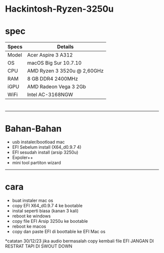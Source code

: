 # Hackintosh-Ryzen-3250u
# spec 
| Specs | Details |
|------------|-------------------------------|
| Model | Acer Aspire 3 A312 |
| OS | macOS Big Sur 10.7.10 |
| CPU | AMD Ryzen 3 3520u @ 2,60GHz |
| RAM | 8 GB DDR4 2400MHz |
| iGPU | AMD Radeon Vega 3 2Gb |
| WiFi | Intel AC-3168NGW |
# 
---------------------------------------------------------------------
# Bahan-Bahan 
- usb instaler/bootload mac 
- EFI Sebelum install (X64_d0.9.7 4)
- EFI sesudah install (arsip 3250u)
- Expoler++
- mini tool partiton wizard
--------------------------------------------------------
# cara
- buat instaler mac os
- copy EFI X64_d0.9.7 4 ke bootable 
- instal seperti biasa (kanan 3 kali)
- reboot ke windows 
- copy file EFI Arsip 3250u ke bootable
- reboot ke macos
- copy dan paste EFI di boottable ke EFI Mac os

*catatan 30/12/23
jika audio bermasalah copy kembali file EFI JANGAN DI RESTRAT TAPI DI SWOUT DOWN
